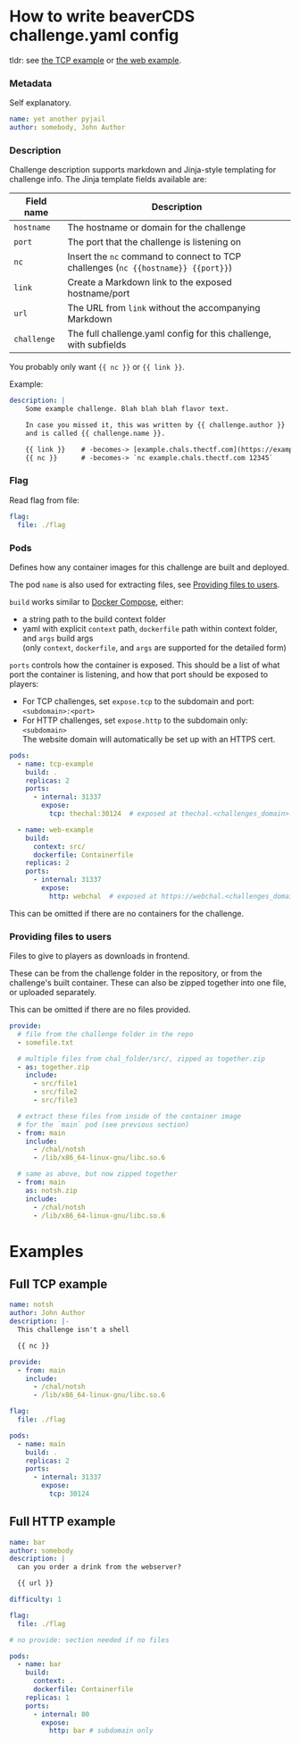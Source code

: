 # How to write beaverCDS challenge.yaml config

tldr: see [the TCP example](#full-tcp-example) or [the web example](#full-http-example).

### Metadata

Self explanatory.

```yaml
name: yet another pyjail
author: somebody, John Author
```

### Description

Challenge description supports markdown and Jinja-style templating for challenge info.
The Jinja template fields available are:

| Field name  | Description |
| ----------- | ----------- |
| `hostname`  | The hostname or domain for the challenge
| `port`      | The port that the challenge is listening on
| `nc`        | Insert the `nc` command to connect to TCP challenges (`nc {{hostname}} {{port}}`)
| `link`      | Create a Markdown link to the exposed hostname/port
| `url`       | The URL from `link` without the accompanying Markdown
| `challenge` | The full challenge.yaml config for this challenge, with subfields

You probably only want `{{ nc }}` or `{{ link }}`.

Example:

```yaml
description: |
    Some example challenge. Blah blah blah flavor text.

    In case you missed it, this was written by {{ challenge.author }}
    and is called {{ challenge.name }}.

    {{ link }}    # -becomes-> [example.chals.thectf.com](https://example.chals.thectf.com)
    {{ nc }}      # -becomes-> `nc example.chals.thectf.com 12345`
```


### Flag

Read flag from file:

```yaml
flag:
  file: ./flag
```

### Pods

Defines how any container images for this challenge are built and deployed.

The pod `name` is also used for extracting files, see [Providing files to
users](<for-challenge-authors#Providing files to users>).

`build` works similar to [Docker Compose](https://docs.docker.com/reference/compose-file/build/#illustrative-example),
either:
  - a string path to the build context folder
  - yaml with explicit `context` path, `dockerfile` path within context folder, and `args` build args \
    (only `context`, `dockerfile`, and `args` are supported for the detailed form)

`ports` controls how the container is exposed. This should be a list of what port the container is listening, and how
that port should be exposed to players:
- For TCP challenges, set `expose.tcp` to the subdomain and port: `<subdomain>:<port>`
- For HTTP challenges, set `expose.http` to the subdomain only: `<subdomain>` \
  The website domain will automatically be set up with an HTTPS cert.


```yaml
pods:
  - name: tcp-example
    build: .
    replicas: 2
    ports:
      - internal: 31337
        expose:
          tcp: thechal:30124  # exposed at thechal.<challenges_domain>:30124

  - name: web-example
    build:
      context: src/
      dockerfile: Containerfile
    replicas: 2
    ports:
      - internal: 31337
        expose:
          http: webchal  # exposed at https://webchal.<challenges_domain>
```




This can be omitted if there are no containers for the challenge.

### Providing files to users

Files to give to players as downloads in frontend.

These can be from the challenge folder in the repository, or from the
challenge's built container. These can also be zipped together into one file, or
uploaded separately.

This can be omitted if there are no files provided.

```yaml
provide:
  # file from the challenge folder in the repo
  - somefile.txt

  # multiple files from chal_folder/src/, zipped as together.zip
  - as: together.zip
    include:
      - src/file1
      - src/file2
      - src/file3

  # extract these files from inside of the container image
  # for the `main` pod (see previous section)
  - from: main
    include:
      - /chal/notsh
      - /lib/x86_64-linux-gnu/libc.so.6

  # same as above, but now zipped together
  - from: main
    as: notsh.zip
    include:
      - /chal/notsh
      - /lib/x86_64-linux-gnu/libc.so.6
```





# Examples

## Full TCP example

```yaml
name: notsh
author: John Author
description: |-
  This challenge isn't a shell

  {{ nc }}

provide:
  - from: main
    include:
      - /chal/notsh
      - /lib/x86_64-linux-gnu/libc.so.6

flag:
  file: ./flag

pods:
  - name: main
    build: .
    replicas: 2
    ports:
      - internal: 31337
        expose:
          tcp: 30124
```

## Full HTTP example

```yaml
name: bar
author: somebody
description: |
  can you order a drink from the webserver?

  {{ url }}

difficulty: 1

flag:
  file: ./flag

# no provide: section needed if no files

pods:
  - name: bar
    build:
      context: .
      dockerfile: Containerfile
    replicas: 1
    ports:
      - internal: 80
        expose:
          http: bar # subdomain only
```
